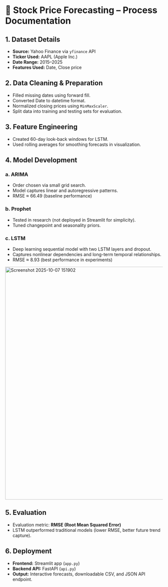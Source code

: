 # 🧠 Stock Price Forecasting – Process Documentation

## 1. Dataset Details
- **Source:** Yahoo Finance via `yfinance` API
- **Ticker Used:** AAPL (Apple Inc.)
- **Date Range:** 2015–2025
- **Features Used:** Date, Close price

## 2. Data Cleaning & Preparation
- Filled missing dates using forward fill.
- Converted Date to datetime format.
- Normalized closing prices using `MinMaxScaler`.
- Split data into training and testing sets for evaluation.

## 3. Feature Engineering
- Created 60-day look-back windows for LSTM.
- Used rolling averages for smoothing forecasts in visualization.

## 4. Model Development
### a. ARIMA
- Order chosen via small grid search.
- Model captures linear and autoregressive patterns.
- RMSE ≈ 66.49 (baseline performance)

### b. Prophet
- Tested in research (not deployed in Streamlit for simplicity).
- Tuned changepoint and seasonality priors.

### c. LSTM
- Deep learning sequential model with two LSTM layers and dropout.
- Captures nonlinear dependencies and long-term temporal relationships.
- RMSE ≈ 8.93 (best performance in experiments)

<img width="1681" height="743" alt="Screenshot 2025-10-07 151902" src="https://github.com/user-attachments/assets/5e160a3c-d005-47e4-b1f4-15d27436ed66" />


## 5. Evaluation
- Evaluation metric: **RMSE (Root Mean Squared Error)**
- LSTM outperformed traditional models (lower RMSE, better future trend capture).

## 6. Deployment
- **Frontend:** Streamlit app (`app.py`)
- **Backend API:** FastAPI (`api.py`)
- **Output:** Interactive forecasts, downloadable CSV, and JSON API endpoint.

